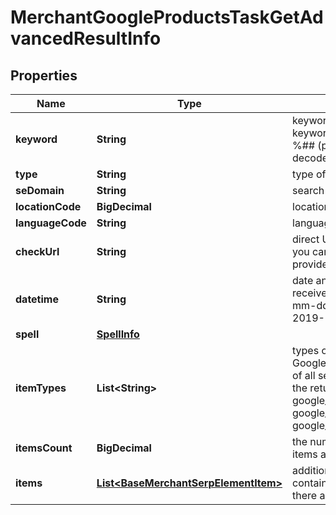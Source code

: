 

# MerchantGoogleProductsTaskGetAdvancedResultInfo


## Properties

| Name | Type | Description | Notes |
|------------ | ------------- | ------------- | -------------|
|**keyword** | **String** | keyword received in a POST array keyword is returned with decoded %## (plus character ‘+’ will be decoded to a space character) |  [optional] |
|**type** | **String** | type of element |  [optional] |
|**seDomain** | **String** | search engine domain in a POST array |  [optional] |
|**locationCode** | **BigDecimal** | location code in a POST array |  [optional] |
|**languageCode** | **String** | language code in a POST array |  [optional] |
|**checkUrl** | **String** | direct URL to Google Shopping results you can use it to make sure that we provided accurate results |  [optional] |
|**datetime** | **String** | date and time when the result was received in the UTC format: “yyyy-mm-dd hh-mm-ss +00:00” example: 2019-11-15 12:57:46 +00:00 |  [optional] |
|**spell** | [**SpellInfo**](SpellInfo.md) |  |  [optional] |
|**itemTypes** | **List&lt;String&gt;** | types of search results found in Google Shopping SERP contains types of all search results (items) found in the returned SERP possible item types: google_shopping_sponsored_carousel, google_shopping_paid, google_shopping_serp |  [optional] |
|**itemsCount** | **BigDecimal** | the number of results returned in the items array |  [optional] |
|**items** | [**List&lt;BaseMerchantSerpElementItem&gt;**](BaseMerchantSerpElementItem.md) | additional items present in the element contains a list of related keywords; if there are none, equals null |  [optional] |



